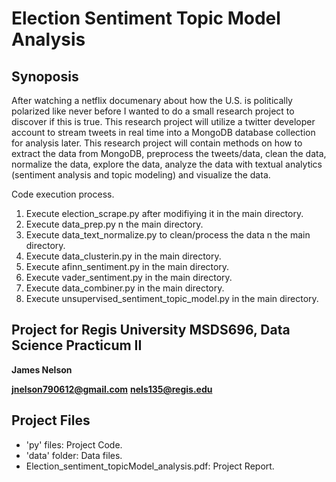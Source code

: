 # Election Sentiment Topic Model Analysis

## Synoposis
After watching a netflix documenary about how the U.S. is politically polarized like never before I wanted to do a small research project to discover if this is true. This research project will utilize a twitter developer account to stream tweets in real time into a MongoDB database collection for analysis later. This research project will contain methods on how to extract the data from MongoDB, preprocess the tweets/data, clean the data, normalize the data, explore the data, analyze the data with textual analytics (sentiment analysis and topic modeling) and visualize the data.

Code execution process.
1.   Execute election_scrape.py after modifiying it in the main directory. 
2.   Execute data_prep.py n the main directory.
3.   Execute data_text_normalize.py to clean/process the data n the main directory.
4.   Execute data_clusterin.py in the main directory.
5.   Execute afinn_sentiment.py in the main directory.
6.   Execute vader_sentiment.py in the main directory.
7.   Execute data_combiner.py in the main directory.
8.   Execute unsupervised_sentiment_topic_model.py in the main directory.


## Project for Regis University MSDS696, Data Science Practicum II
**James Nelson**

**jnelson790612@gmail.com**
**nels135@regis.edu**
## Project Files

*   'py' files: Project Code.
* 'data' folder: Data files.
* Election_sentiment_topicModel_analysis.pdf: Project Report.




